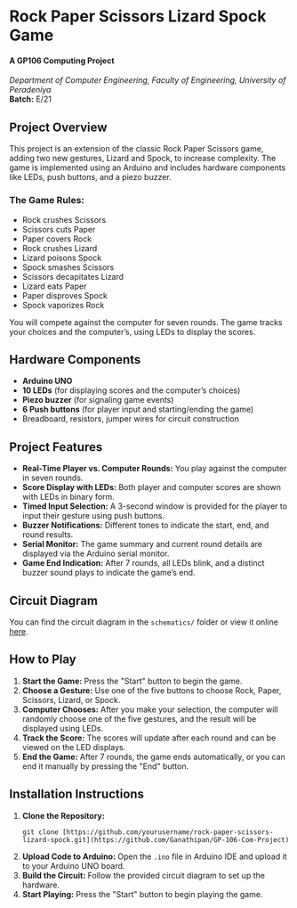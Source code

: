 <h1>Rock Paper Scissors Lizard Spock Game</h1>
  <h4>A GP106 Computing Project</h3>
  <p><em>Department of Computer Engineering, Faculty of Engineering, University of Peradeniya</em><br>
  <strong>Batch:</strong> E/21</p>


<h2>Project Overview</h2>
  <p>This project is an extension of the classic Rock Paper Scissors game, adding two new gestures, Lizard and Spock, to increase complexity. The game is implemented using an Arduino and includes hardware components like LEDs, push buttons, and a piezo buzzer.</p>

<h3>The Game Rules:</h3>
    <ul>
        <li>Rock crushes Scissors</li>
        <li>Scissors cuts Paper</li>
        <li>Paper covers Rock</li>
        <li>Rock crushes Lizard</li>
        <li>Lizard poisons Spock</li>
        <li>Spock smashes Scissors</li>
        <li>Scissors decapitates Lizard</li>
        <li>Lizard eats Paper</li>
        <li>Paper disproves Spock</li>
        <li>Spock vaporizes Rock</li>
    </ul>
    <p>You will compete against the computer for seven rounds. The game tracks your choices and the computer’s, using LEDs to display the scores.</p>

<h2>Hardware Components</h2>
    <ul>
        <li><strong>Arduino UNO</strong></li>
        <li><strong>10 LEDs</strong> (for displaying scores and the computer’s choices)</li>
        <li><strong>Piezo buzzer</strong> (for signaling game events)</li>
        <li><strong>6 Push buttons</strong> (for player input and starting/ending the game)</li>
        <li>Breadboard, resistors, jumper wires for circuit construction</li>
    </ul>

    
<h2>Project Features</h2>
    <ul>
        <li><strong>Real-Time Player vs. Computer Rounds:</strong> You play against the computer in seven rounds.</li>
        <li><strong>Score Display with LEDs:</strong> Both player and computer scores are shown with LEDs in binary form.</li>
        <li><strong>Timed Input Selection:</strong> A 3-second window is provided for the player to input their gesture using push buttons.</li>
        <li><strong>Buzzer Notifications:</strong> Different tones to indicate the start, end, and round results.</li>
        <li><strong>Serial Monitor:</strong> The game summary and current round details are displayed via the Arduino serial monitor.</li>
        <li><strong>Game End Indication:</strong> After 7 rounds, all LEDs blink, and a distinct buzzer sound plays to indicate the game’s end.</li>
    </ul>


<h2>Circuit Diagram</h2>
    <p>You can find the circuit diagram in the <code>schematics/</code> folder or view it online <a href="Circuite_Image.jfif">here</a>.</p>

 <h2>How to Play</h2>
    <ol>
        <li><strong>Start the Game:</strong> Press the "Start" button to begin the game.</li>
        <li><strong>Choose a Gesture:</strong> Use one of the five buttons to choose Rock, Paper, Scissors, Lizard, or Spock.</li>
        <li><strong>Computer Chooses:</strong> After you make your selection, the computer will randomly choose one of the five gestures, and the result will be displayed using LEDs.</li>
        <li><strong>Track the Score:</strong> The scores will update after each round and can be viewed on the LED displays.</li>
        <li><strong>End the Game:</strong> After 7 rounds, the game ends automatically, or you can end it manually by pressing the "End" button.</li>
    </ol>

<h2>Installation Instructions</h2>
    <ol>
        <li><strong>Clone the Repository:</strong>
        <pre><code>git clone [https://github.com/yourusername/rock-paper-scissors-lizard-spock.git](https://github.com/Ganathipan/GP-106-Com-Project)</code></pre></li>
        <li><strong>Upload Code to Arduino:</strong> Open the <code>.ino</code> file in Arduino IDE and upload it to your Arduino UNO board.</li>
        <li><strong>Build the Circuit:</strong> Follow the provided circuit diagram to set up the hardware.</li>
        <li><strong>Start Playing:</strong> Press the "Start" button to begin playing the game.</li>
    </ol>
